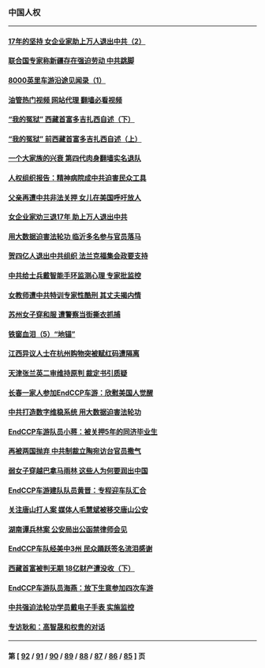 ### 中国人权
---
#### [17年的坚持 女企业家助上万人退出中共（2）](../../pages/ncid278/n13804755.md?08190845) 
#### [联合国专家称新疆存在强迫劳动 中共跳脚](../../pages/ncid278/n13805421.md?08190845) 
#### [8000英里车游沿途见闻录（1）](../../pages/ncid278/n13804859.md?08190845) 
#### [油管热门视频 网站代理 翻墙必看视频](http://209.222.30.114:81/youtube.html?08190845)
#### [“我的冤狱” 西藏首富多吉扎西自述（下）](../../pages/ncid278/n13805367.md?08190845) 
#### [“我的冤狱” 前西藏首富多吉扎西自述（上）](../../pages/ncid278/n13805057.md?08190845) 
#### [一个大家族的兴衰 第四代肉身翻墙实名退队](../../pages/ncid278/n13804661.md?08190845) 
#### [人权组织报告：精神病院成中共迫害民众工具](../../pages/ncid278/n13804311.md?08190845) 
#### [父亲再遭中共非法关押 女儿在美国呼吁放人](../../pages/ncid278/n13804643.md?08190845) 
#### [女企业家劝三退17年 助上万人退出中共](../../pages/ncid278/n13803984.md?08190845) 
#### [用大数据迫害法轮功 临沂多名参与官员落马](../../pages/ncid278/n13803374.md?08190845) 
#### [贺四亿人退出中共组织 法兰克福集会政要支持](../../pages/ncid278/n13803117.md?08190845) 
#### [中共给士兵戴智能手环监测心理 专家批监控](../../pages/ncid278/n13803076.md?08190845) 
#### [女教师遭中共特训专家性酷刑 其丈夫揭内情](../../pages/ncid278/n13802924.md?08190845) 
#### [苏州女子穿和服 遭警察当街撕衣抓捕](../../pages/ncid278/n13802941.md?08190845) 
#### [铁窗血泪（5）“地锚”](../../pages/ncid278/n13801004.md?08190845) 
#### [江西异议人士在杭州购物突被赋红码遭隔离](../../pages/ncid278/n13802167.md?08190845) 
#### [天津张兰英二审维持原判 裁定书引质疑](../../pages/ncid278/n13802123.md?08190845) 
#### [长春一家人参加EndCCP车游：欣慰美国人觉醒](../../pages/ncid278/n13801543.md?08190845) 
#### [中共打造数字维稳系统 用大数据迫害法轮功](../../pages/ncid278/n13799087.md?08190845) 
#### [EndCCP车游队员小蒋：被关押5年的同济毕业生](../../pages/ncid278/n13801538.md?08190845) 
#### [再被两国抛弃 中共制裁立陶宛访台官员撒气](../../pages/ncid278/n13801476.md?08190845) 
#### [弱女子穿越巴拿马雨林 这些人为何要润出中国](../../pages/ncid278/n13801261.md?08190845) 
#### [EndCCP车游建队队员黄晋：专程迎车队汇合](../../pages/ncid278/n13800298.md?08190845) 
#### [关注唐山打人案 媒体人毛慧斌被移交唐山公安](../../pages/ncid278/n13801163.md?08190845) 
#### [湖南谭兵林案 公安局出公函禁律师会见](../../pages/ncid278/n13801154.md?08190845) 
#### [EndCCP车队经美中3州 民众踊跃签名流泪感谢](../../pages/ncid278/n13800967.md?08190845) 
#### [西藏首富被判无期 18亿财产遭没收（下）](../../pages/ncid278/n13800872.md?08190845) 
#### [EndCCP车游队员海燕：放下生意参加四次车游](../../pages/ncid278/n13800772.md?08190845) 
#### [中共强迫法轮功学员戴电子手表 实施监控](../../pages/ncid278/n13800403.md?08190845) 
#### [专访耿和：高智晟和权贵的对话](../../pages/ncid278/n13800480.md?08190845) 

---
#### 第 [ [92](./92.md?08190845) / [91](./91.md?08190845) / [90](./90.md?08190845) / [89](./89.md?08190845) / [88](./88.md?08190845) / [87](./87.md?08190845) / [86](./86.md?08190845) / [85](./85.md?08190845) ] 页
